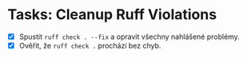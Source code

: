 # Tasks: Cleanup Ruff Violations

- [x] Spustit `ruff check . --fix` a opravit všechny nahlášené problémy.
- [x] Ověřit, že `ruff check .` prochází bez chyb.
